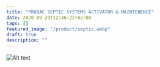 ```yaml
---
title: "PROBAC SEPTIC SYSTEMS ACTIVATOR & MAINTENENCE"
date: 2020-09-29T12:46:22+02:00
tags: []
featured_image: "/product/septic.webp"
draft: true
description: ""
---
```

![Alt text](/product/septic.webp)